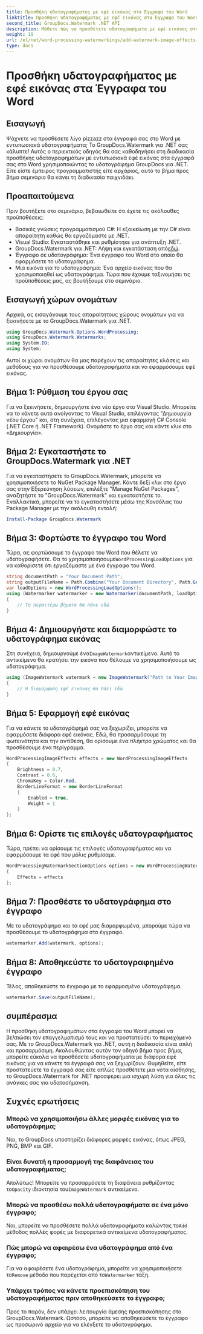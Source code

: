```yaml
---
title: Προσθήκη υδατογραφήματος με εφέ εικόνας στα Έγγραφα του Word
linktitle: Προσθήκη υδατογραφήματος με εφέ εικόνας στα Έγγραφα του Word
second_title: GroupDocs.Watermark .NET API
description: Μάθετε πώς να προσθέτετε υδατογραφήματα με εφέ εικόνας στα έγγραφα του Word χρησιμοποιώντας το GroupDocs.Watermark για .NET. Ακολουθήστε τον βήμα προς βήμα οδηγό μας για εκπληκτικά αποτελέσματα.
weight: 19
url: /el/net/word-processing-watermarkings/add-watermark-image-effects-word-docs/
type: docs
---
```

# Προσθήκη υδατογραφήματος με εφέ εικόνας στα Έγγραφα του Word

## Εισαγωγή
Ψάχνετε να προσθέσετε λίγο pizzazz στα έγγραφά σας στο Word με εντυπωσιακά υδατογραφήματα; Το GroupDocs.Watermark για .NET σας κάλυπτε! Αυτός ο περιεκτικός οδηγός θα σας καθοδηγήσει στη διαδικασία προσθήκης υδατογραφημάτων με εντυπωσιακά εφέ εικόνας στα έγγραφά σας στο Word χρησιμοποιώντας το υδατογράφημα GroupDocs για .NET. Είτε είστε έμπειρος προγραμματιστής είτε αρχάριος, αυτό το βήμα προς βήμα σεμινάριο θα κάνει τη διαδικασία παιχνιδάκι.
## Προαπαιτούμενα
Πριν βουτήξετε στο σεμινάριο, βεβαιωθείτε ότι έχετε τις ακόλουθες προϋποθέσεις:
- Βασικές γνώσεις προγραμματισμού C#: Η εξοικείωση με την C# είναι απαραίτητη καθώς θα εργαζόμαστε με .NET.
- Visual Studio: Εγκαταστάθηκε και ρυθμίστηκε για ανάπτυξη .NET.
-  GroupDocs.Watermark για .NET: Λήψη και εγκατάσταση από[εδώ](https://releases.groupdocs.com/Watermark/net/).
- Έγγραφο σε υδατογράφημα: Ένα έγγραφο του Word στο οποίο θα εφαρμόσετε το υδατογράφημα.
- Μια εικόνα για το υδατογράφημα: Ένα αρχείο εικόνας που θα χρησιμοποιηθεί ως υδατογράφημα.
Τώρα που έχουμε ταξινομήσει τις προϋποθέσεις μας, ας βουτήξουμε στο σεμινάριο.
## Εισαγωγή χώρων ονομάτων
Αρχικά, ας εισαγάγουμε τους απαραίτητους χώρους ονομάτων για να ξεκινήσετε με το GroupDocs.Watermark για .NET.
```csharp
using GroupDocs.Watermark.Options.WordProcessing;
using GroupDocs.Watermark.Watermarks;
using System.IO;
using System;
```
Αυτοί οι χώροι ονομάτων θα μας παρέχουν τις απαραίτητες κλάσεις και μεθόδους για να προσθέσουμε υδατογραφήματα και να εφαρμόσουμε εφέ εικόνας.
## Βήμα 1: Ρύθμιση του έργου σας
Για να ξεκινήσετε, δημιουργήστε ένα νέο έργο στο Visual Studio. Μπορείτε να το κάνετε αυτό ανοίγοντας το Visual Studio, επιλέγοντας "Δημιουργία νέου έργου" και, στη συνέχεια, επιλέγοντας μια εφαρμογή C# Console (.NET Core ή .NET Framework). Ονομάστε το έργο σας και κάντε κλικ στο «Δημιουργία».
## Βήμα 2: Εγκαταστήστε το GroupDocs.Watermark για .NET
Για να εγκαταστήσετε το GroupDocs.Watermark, μπορείτε να χρησιμοποιήσετε το NuGet Package Manager. Κάντε δεξί κλικ στο έργο σας στην Εξερεύνηση λύσεων, επιλέξτε "Manage NuGet Packages", αναζητήστε το "GroupDocs.Watermark" και εγκαταστήστε το.
Εναλλακτικά, μπορείτε να το εγκαταστήσετε μέσω της Κονσόλας του Package Manager με την ακόλουθη εντολή:
```powershell
Install-Package GroupDocs.Watermark
```
## Βήμα 3: Φορτώστε το έγγραφο του Word
 Τώρα, ας φορτώσουμε το έγγραφο του Word που θέλετε να υδατογραφήσετε. Θα το χρησιμοποιησουμε`WordProcessingLoadOptions` για να καθορίσετε ότι εργαζόμαστε με ένα έγγραφο του Word.
```csharp
string documentPath = "Your Document Path";
string outputFileName = Path.Combine("Your Document Directory", Path.GetFileName(documentPath));
var loadOptions = new WordProcessingLoadOptions();
using (Watermarker watermarker = new Watermarker(documentPath, loadOptions))
{
    // Τα περαιτέρω βήματα θα πάνε εδώ
}
```
## Βήμα 4: Δημιουργήστε και διαμορφώστε το υδατογράφημα εικόνας
 Στη συνέχεια, δημιουργούμε ένα`ImageWatermark`αντικείμενο. Αυτό το αντικείμενο θα κρατήσει την εικόνα που θέλουμε να χρησιμοποιήσουμε ως υδατογράφημα.
```csharp
using (ImageWatermark watermark = new ImageWatermark("Path to Your Image"))
{
    // Η διαμόρφωση εφέ εικόνας θα πάει εδώ
}
```
## Βήμα 5: Εφαρμογή εφέ εικόνας
Για να κάνετε το υδατογράφημά σας να ξεχωρίζει, μπορείτε να εφαρμόσετε διάφορα εφέ εικόνας. Εδώ, θα προσαρμόσουμε τη φωτεινότητα και την αντίθεση, θα ορίσουμε ένα πλήκτρο χρώματος και θα προσθέσουμε ένα περίγραμμα.
```csharp
WordProcessingImageEffects effects = new WordProcessingImageEffects
{
    Brightness = 0.7,
    Contrast = 0.6,
    ChromaKey = Color.Red,
    BorderLineFormat = new BorderLineFormat
    {
        Enabled = true,
        Weight = 1
    }
};
```
## Βήμα 6: Ορίστε τις επιλογές υδατογραφήματος
Τώρα, πρέπει να ορίσουμε τις επιλογές υδατογραφήματος και να εφαρμόσουμε τα εφέ που μόλις ρυθμίσαμε.
```csharp
WordProcessingWatermarkSectionOptions options = new WordProcessingWatermarkSectionOptions
{
    Effects = effects
};
```
## Βήμα 7: Προσθέστε το υδατογράφημα στο έγγραφο
Με το υδατογράφημα και τα εφέ μας διαμορφωμένα, μπορούμε τώρα να προσθέσουμε το υδατογράφημα στο έγγραφο.
```csharp
watermarker.Add(watermark, options);
```
## Βήμα 8: Αποθηκεύστε το υδατογραφημένο έγγραφο
Τέλος, αποθηκεύστε το έγγραφο με το εφαρμοσμένο υδατογράφημα. 
```csharp
watermarker.Save(outputFileName);
```
## συμπέρασμα
Η προσθήκη υδατογραφημάτων στα έγγραφα του Word μπορεί να βελτιώσει τον επαγγελματισμό τους και να προστατεύσει το περιεχόμενό σας. Με το GroupDocs.Watermark για .NET, αυτή η διαδικασία είναι απλή και προσαρμόσιμη. Ακολουθώντας αυτόν τον οδηγό βήμα προς βήμα, μπορείτε εύκολα να προσθέσετε υδατογραφήματα με διάφορα εφέ εικόνας για να κάνετε τα έγγραφά σας να ξεχωρίζουν. 
Θυμηθείτε, είτε προστατεύετε τα έγγραφά σας είτε απλώς προσθέτετε μια νότα αίσθησης, το GroupDocs.Watermark for .NET προσφέρει μια ισχυρή λύση για όλες τις ανάγκες σας για υδατοσήμανση. 
## Συχνές ερωτήσεις
### Μπορώ να χρησιμοποιήσω άλλες μορφές εικόνας για το υδατογράφημα;
Ναι, το GroupDocs υποστηρίζει διάφορες μορφές εικόνας, όπως JPEG, PNG, BMP και GIF.
### Είναι δυνατή η προσαρμογή της διαφάνειας του υδατογραφήματος;
 Απολύτως! Μπορείτε να προσαρμόσετε τη διαφάνεια ρυθμίζοντας το`Opacity` ιδιοκτησία του`ImageWatermark` αντικείμενο.
### Μπορώ να προσθέσω πολλά υδατογραφήματα σε ένα μόνο έγγραφο;
 Ναι, μπορείτε να προσθέσετε πολλά υδατογραφήματα καλώντας το`Add` μέθοδος πολλές φορές με διαφορετικά αντικείμενα υδατογραφήματος.
### Πώς μπορώ να αφαιρέσω ένα υδατογράφημα από ένα έγγραφο;
 Για να αφαιρέσετε ένα υδατογράφημα, μπορείτε να χρησιμοποιήσετε το`Remove` μέθοδο που παρέχεται από το`Watermarker` τάξη.
### Υπάρχει τρόπος να κάνετε προεπισκόπηση του υδατογραφήματος πριν αποθηκεύσετε το έγγραφο;
Προς το παρόν, δεν υπάρχει λειτουργία άμεσης προεπισκόπησης στο GroupDocs.Watermark. Ωστόσο, μπορείτε να αποθηκεύσετε το έγγραφο ως προσωρινό αρχείο για να ελέγξετε το υδατογράφημα.